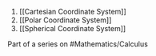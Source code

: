 1. [[Cartesian Coordinate System]]
2. [[Polar Coordinate System]]
3. [[Spherical Coordinate System]]

Part of a series on #Mathematics/Calculus 